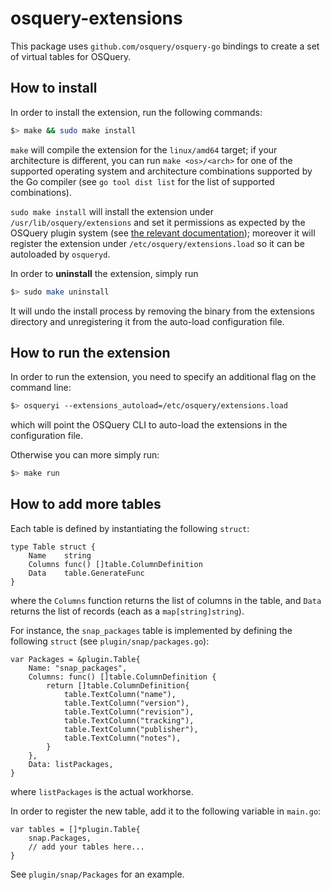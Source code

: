 # osquery-extensions

This package uses `github.com/osquery/osquery-go` bindings to create a set of virtual tables for OSQuery.

## How to install

In order to install the extension, run the following commands:

```bash
$> make && sudo make install
```

`make` will compile the extension for the `linux/amd64` target; if your architecture is different, you can run `make <os>/<arch>` for one of the supported operating system and architecture combinations supported by the Go compiler (see `go tool dist list` for the list of supported combinations).

`sudo make install` will install the extension under `/usr/lib/osquery/extensions` and set it permissions as expected by the OSQuery plugin system (see [the relevant documentation](https://osquery.readthedocs.io/en/stable/deployment/extensions/#auto-loading-extensions)); moreover it will register the extension under `/etc/osquery/extensions.load` so it can be autoloaded by `osqueryd`.

In order to **uninstall** the extension, simply run 

```bash
$> sudo make uninstall
```

It will undo the install process by removing the binary from the extensions directory and unregistering it from the auto-load configuration file.


## How to run the extension

In order to run the extension, you need to specify an additional flag on the command line:

```bash
$> osqueryi --extensions_autoload=/etc/osquery/extensions.load
```

which will point the OSQuery CLI to auto-load the extensions in the configuration file.

Otherwise you can more simply run:

```bash
$> make run
```

## How to add more tables

Each table is defined by instantiating the following `struct`:

```golang
type Table struct {
	Name    string
	Columns func() []table.ColumnDefinition
	Data    table.GenerateFunc
}
```

where the `Columns` function returns the list of columns in the table, and `Data` returns the list of records (each as a `map[string]string`).

For instance, the `snap_packages` table is implemented by defining the following `struct` (see `plugin/snap/packages.go`):

```golang
var Packages = &plugin.Table{
	Name: "snap_packages",
	Columns: func() []table.ColumnDefinition {
		return []table.ColumnDefinition{
			table.TextColumn("name"),
			table.TextColumn("version"),
			table.TextColumn("revision"),
			table.TextColumn("tracking"),
			table.TextColumn("publisher"),
			table.TextColumn("notes"),
		}
	},
	Data: listPackages,
}
```

where `listPackages` is the actual workhorse.

In order to register the new table, add it to the following variable in `main.go`:

```golang
var tables = []*plugin.Table{
	snap.Packages,
	// add your tables here...
}
```

See `plugin/snap/Packages` for an example.